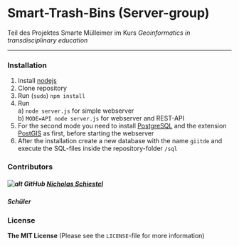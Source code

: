 # Smart-Trash-Bins (Server-group)

Teil des Projektes Smarte Mülleimer im Kurs *Geoinformatics in transdisciplinary education*

***

### Installation

1. Install [nodejs](https://nodejs.org/en/)
2. Clone repository
3. Run (`sudo`) `npm install`
4. Run <br>
a) `node server.js` for simple webserver <br>
b) `MODE=API node server.js` for webserver and REST-API
5. For the second mode you need to install [PostgreSQL](https://www.postgresql.org) and the extension [PostGIS](http://postgis.net) as first, before starting the webserver
6. After the installation create a new database with the name `giitde` and execute the SQL-files inside the repository-folder `/sql`

### Contributors

##### ![alt GitHub](http://i.imgur.com/0o48UoR.png") [Nicholas Schiestel](https://github.com/nicho90)
##### Schüler

### License

**The MIT License** (Please see the `LICENSE`-file for more information)
